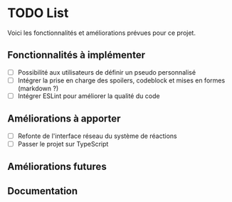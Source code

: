 # TODO List

Voici les fonctionnalités et améliorations prévues pour ce projet.

## Fonctionnalités à implémenter
- [ ] Possibilité aux utilisateurs de définir un pseudo personnalisé
- [ ] Intégrer la prise en charge des spoilers, codeblock et mises en formes (markdown ?)
- [ ] Intégrer ESLint pour améliorer la qualité du code

## Améliorations à apporter
- [ ] Refonte de l'interface réseau du système de réactions
- [ ] Passer le projet sur TypeScript

## Améliorations futures

## Documentation

